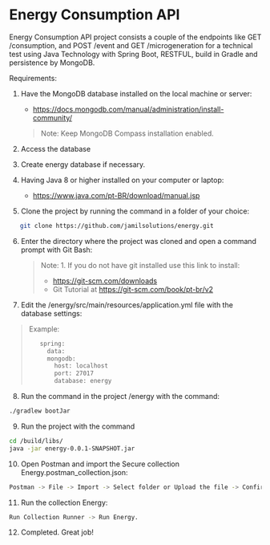 # Energy Consumption API

Energy Consumption API project consists a couple of the endpoints like GET /consumption, and POST /event and GET 
/microgeneration for a technical test using Java Technology with Spring Boot, RESTFUL, build in Gradle and persistence 
by MongoDB.


Requirements:

1. Have the MongoDB database installed on the local machine or server:
   - https://docs.mongodb.com/manual/administration/install-community/
   > Note: Keep MongoDB Compass installation enabled.
   
2. Access the database

3. Create energy database if necessary.

4. Having Java 8 or higher installed on your computer or laptop:
   - https://www.java.com/pt-BR/download/manual.jsp

5. Clone the project by running the command in a folder of your choice:
```bash
   git clone https://github.com/jamilsolutions/energy.git
```

6. Enter the directory where the project was cloned and open a command prompt with Git Bash:
   >Note: 1. If you do not have git installed use this link to install: 
   > - https://git-scm.com/downloads
   > - Git Tutorial at https://git-scm.com/book/pt-br/v2

7. Edit the <PROJECT PATH>/energy/src/main/resources/application.yml file with the database settings:
>Example:
> ```bash
>    spring:
>      data:
>      mongodb:
>        host: localhost
>        port: 27017
>        database: energy
> ``` 
8. Run the command in the project <PROJECT PATH>/energy with the command:
```bash   
./gradlew bootJar
```  
   
9. Run the project with the command
```bash
cd /build/libs/
java -jar energy-0.0.1-SNAPSHOT.jar
```
   
10. Open Postman and import the Secure collection Energy.postman_collection.json:
```bash
Postman -> File -> Import -> Select folder or Upload the file -> Confirm import.
```
    
11. Run the collection Energy:
```bash
Run Collection Runner -> Run Energy.
```

12. Completed. Great job!


